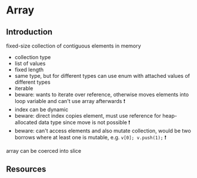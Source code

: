 # Array



## Introduction

fixed-size collection of contiguous elements in memory

- collection type
- list of values
- fixed length
- same type, but for different types can use enum with attached values of different types
- iterable
- beware: wants to iterate over reference, otherwise moves elements into loop variable and can't use array afterwards ❗️
- index can be dynamic
- beware: direct index copies element, must use reference for heap-allocated data type since move is not possible ❗️
- beware: can't access elements and also mutate collection, would be two borrows where at least one is mutable, e.g. `v[0]; v.push(1);` ❗️

array can be coerced into slice



## Resources
